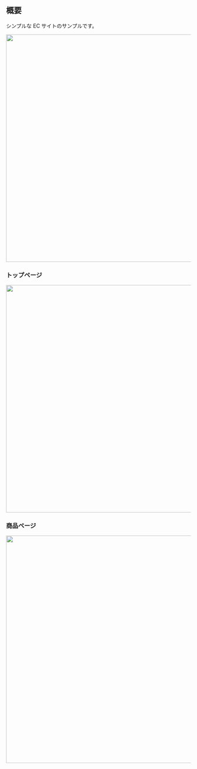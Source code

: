 ## 概要

シンプルな EC サイトのサンプルです。

<img width="620" src="https://github.com/ksk-tngc/html-css-sample03-landing-page2/assets/59589496/9f86189c-e4c8-4907-9976-1b64ab49c3bb">

### トップページ

<img width="620" src="https://github.com/ksk-tngc/html-css-sample03-landing-page2/assets/59589496/10fb756e-6035-4093-aba1-b9610a7e5e57">

### 商品ページ

<img width="620" src="https://github.com/ksk-tngc/html-css-sample03-landing-page2/assets/59589496/f6ee7d81-fce8-491b-8e90-57b6fffd03bc">
